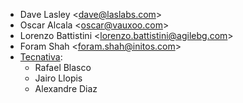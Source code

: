 - Dave Lasley \<<dave@laslabs.com>\>
- Oscar Alcala \<<oscar@vauxoo.com>\>
- Lorenzo Battistini \<<lorenzo.battistini@agilebg.com>\>
- Foram Shah \<<foram.shah@initos.com>\>
- [Tecnativa](https://www.tecnativa.com):
  - Rafael Blasco
  - Jairo Llopis
  - Alexandre Diaz
